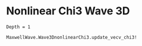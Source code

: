 # Nonlinear Chi3 Wave 3D

```@contents
Depth = 1
```

```@docs
MaxwellWave.Wave3DnonlinearChi3.update_vecv_chi3!
```

```@index
```